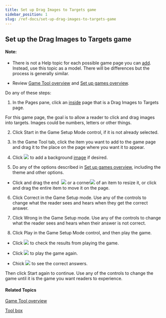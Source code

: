 ```yaml
---
title: Set up Drag Images to Targets game
sidebar_position: 1
slug: /ref-docs/set-up-drag-images-to-targets-game
---
```


## Set up the Drag Images to Targets game

#### Note:

-   There is not a Help topic for each possible game page you can [add](../Add_a_page.md). Instead, use this topic as a model. There will be differences but the process is generally similar.
    
-   Review [Game Tool overview](Game_Tool_overview.md) and [Set up games overview](Set_up_games_overview.md).
    

Do any of these steps:

1.  In the Pages pane, click an [inside](../../../Concepts/Inside_pages.md) page that is a Drag Images to Targets page.
    

For this game page, the goal is to allow a reader to click and drag images into targets. Images could be numbers, letters or other things.

2.  Click Start in the Game Setup Mode control, if it is not already selected.
    
3.  In the Game Tool tab, click the item you want to add to the game page and drag it to the place on the page where you want it to appear.
    
4.  Click ![](/ref-docs-assets/images/Concepts/ChoosePictureButton.png) to add a background [image](../Change_picture.md) if desired.
    
5.  Do any of the options described in [Set up games overview](Set_up_games_overview.md), including the theme and other options.
    

-   Click and drag the end  ![](/ref-docs-assets/images/Tasks/Edit_tasks/Game_Tool/ResizeTextBlock.png) or a corner![](/ref-docs-assets/images/Tasks/Edit_tasks/Game_Tool/ResizeCorner.png) of an item to resize it, or click and drag the entire item to move it on the page.
    

6.  Click Correct in the Game Setup mode. Use any of the controls to change what the reader sees and hears when they get the correct answer.
    
7.  Click Wrong in the Game Setup mode. Use any of the controls to change what the reader sees and hears when their answer is not correct.
    
8.  Click Play in the Game Setup Mode control, and then play the game.
    

-   Click ![](/ref-docs-assets/images/Tasks/Edit_tasks/Game_Tool/CheckResults.png) to check the results from playing the game.
    
-   Click ![](/ref-docs-assets/images/Tasks/Edit_tasks/Game_Tool/PlayAgain.png) to play the game again.
    
-   Chick ![](/ref-docs-assets/images/Tasks/Edit_tasks/Game_Tool/ShowCorrectAnswer.png) to see the correct answers.
    

Then click Start again to continue. Use any of the controls to change the game until it is the game you want readers to experience.

#### Related Topics

[Game Tool overview](Game_Tool_overview.md)

[Tool box](../../../Concepts/Tool_Box.md)